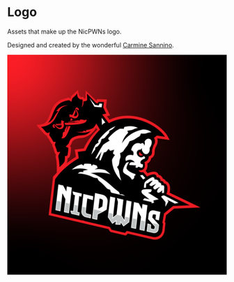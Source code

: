 # Logo

Assets that make up the NicPWNs logo.

Designed and created by the wonderful [Carmine Sannino](https://www.fiverr.com/carminesannino).

![NicPWNs Logo](Final/Logo%20Text.png)
